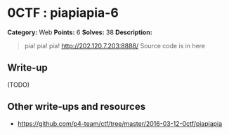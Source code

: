 # 0CTF : piapiapia-6

**Category:** Web
**Points:** 6
**Solves:** 38
**Description:**

> pia! pia! pia! <http://202.120.7.203:8888/> Source code is in here


## Write-up

(TODO)

## Other write-ups and resources

* <https://github.com/p4-team/ctf/tree/master/2016-03-12-0ctf/piapiapia> 
